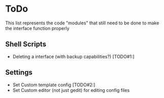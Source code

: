 # ToDo

This list represents the code "modules" that still need to be done to make the interface function properly

## Shell Scripts

- Deleting a interface (with backup capabilities?) [TODO#1:]

## Settings

- Set Custom template config [TODO#2:]
- Set Custom editor (not just gedit) for editing config files